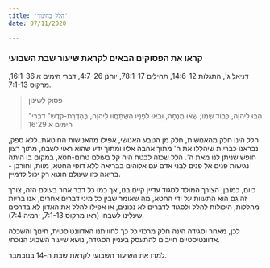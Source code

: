 ```yaml
---
title: 'הלל בחינוך'
date: 07/11/2020

---
```


### קראו את הפסוקים הבאים לקראת שיעור שבת השבועי
דניאל ג', התגלות 14:6-12, תהילים 78:1-17, יוחנן 4:7-26, דברי הימים א 16:1-36, מרקוס 7:1-13.

> <p>פסוק לשינון</p>
> "הָבוּ לַיהוָה, כְּבוֹד שְׁמוֹ; שְׂאוּ מִנְחָה, וּבֹאוּ לְפָנָיו הִשְׁתַּחֲווּ לַיהוָה, בְּהַדְרַת-קֹדֶשׁ" דברי הימים א 16:29

הלל הינו חלק מהאנושות, חלק מן הטבע האנושי, אפילו מהאנושות החוטאת. ללא ספק, נבראנו כבריות שיהללו את ה' מתוך אהבה אליו ומתוך ידע שהוא ראוי לשבח, מתוך רצון חופש שניתן לנו מאת ה'. הלל שכזה לבטח היה קל בעולם טרום-חטא, במקום בו היתה נגישות פנים אל פנים לבני אדם עם אלוהים בבריאה ללא דופי החטא, מוות, וחורבן - בריאה כזו שעולם חוטא רק יכול לדמיין.

כיום, כמובן, הצורך המולד לסגוד עדיין קיים בנו, אך כמו כל דבר אחר בעולם הזה, צורך זה גם הוא התעוות על ידי החטא, מה שאומר שבין כל מיני דברים אחרים, אנו בריות מהללות, היכולות להלל ולסגוד לדברים לא נכונים, או אפילו להלל את האדון לא בדרכים שעלינו לשבחו (ראו מרקוס 7:1-13, ירמיה 7:4).

לכן, מאחר וסגידה הינה חלק מרכזי כל כך לחוויתנו האדוונטיסטית, חינוך והשכלה אדוונטיסטיים חייבים להתעסק בעניין הסגידה, נושא שיעור השבוע הנוכחי.

למדו את השיעור השבועי לקראת שבת ה-14 בנובמבר.